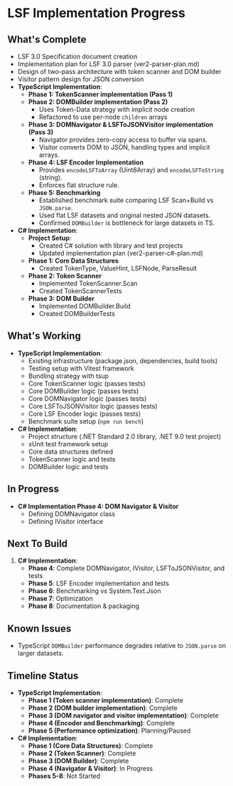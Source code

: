 # LSF Implementation Progress

## What's Complete
- LSF 3.0 Specification document creation
- Implementation plan for LSF 3.0 parser (ver2-parser-plan.md)
- Design of two-pass architecture with token scanner and DOM builder
- Visitor pattern design for JSON conversion
- **TypeScript Implementation**:
  - **Phase 1: TokenScanner implementation (Pass 1)**
  - **Phase 2: DOMBuilder implementation (Pass 2)**
    - Uses Token-Data strategy with implicit node creation
    - Refactored to use per-node `children` arrays
  - **Phase 3: DOMNavigator & LSFToJSONVisitor implementation (Pass 3)**
    - Navigator provides zero-copy access to buffer via spans.
    - Visitor converts DOM to JSON, handling types and implicit arrays.
  - **Phase 4: LSF Encoder Implementation**
    - Provides `encodeLSFToArray` (Uint8Array) and `encodeLSFToString` (string).
    - Enforces flat structure rule.
  - **Phase 5: Benchmarking**
    - Established benchmark suite comparing LSF Scan+Build vs `JSON.parse`.
    - Used flat LSF datasets and original nested JSON datasets.
    - Confirmed `DOMBuilder` is bottleneck for large datasets in TS.
- **C# Implementation**:
  - **Project Setup**:
    - Created C# solution with library and test projects
    - Updated implementation plan (ver2-parser-c#-plan.md)
  - **Phase 1: Core Data Structures**
    - Created TokenType, ValueHint, LSFNode, ParseResult
  - **Phase 2: Token Scanner**
    - Implemented TokenScanner.Scan
    - Created TokenScannerTests
  - **Phase 3: DOM Builder**
    - Implemented DOMBuilder.Build
    - Created DOMBuilderTests

## What's Working
- **TypeScript Implementation**:
  - Existing infrastructure (package.json, dependencies, build tools)
  - Testing setup with Vitest framework
  - Bundling strategy with tsup
  - Core TokenScanner logic (passes tests)
  - Core DOMBuilder logic (passes tests)
  - Core DOMNavigator logic (passes tests)
  - Core LSFToJSONVisitor logic (passes tests)
  - Core LSF Encoder logic (passes tests)
  - Benchmark suite setup (`npm run bench`)
- **C# Implementation**:
  - Project structure (.NET Standard 2.0 library, .NET 9.0 test project)
  - xUnit test framework setup
  - Core data structures defined
  - TokenScanner logic and tests
  - DOMBuilder logic and tests

## In Progress
- **C# Implementation Phase 4: DOM Navigator & Visitor**
  - Defining DOMNavigator class
  - Defining IVisitor interface

## Next To Build
1. **C# Implementation**:
   - **Phase 4**: Complete DOMNavigator, IVisitor, LSFToJSONVisitor, and tests
   - **Phase 5**: LSF Encoder implementation and tests
   - **Phase 6**: Benchmarking vs System.Text.Json
   - **Phase 7**: Optimization
   - **Phase 8**: Documentation & packaging

## Known Issues
- TypeScript `DOMBuilder` performance degrades relative to `JSON.parse` on larger datasets.

## Timeline Status
- **TypeScript Implementation**:
  - **Phase 1 (Token scanner implementation)**: Complete
  - **Phase 2 (DOM builder implementation)**: Complete
  - **Phase 3 (DOM navigator and visitor implementation)**: Complete
  - **Phase 4 (Encoder and Benchmarking)**: Complete
  - **Phase 5 (Performance optimization)**: Planning/Paused
- **C# Implementation**:
  - **Phase 1 (Core Data Structures)**: Complete
  - **Phase 2 (Token Scanner)**: Complete
  - **Phase 3 (DOM Builder)**: Complete
  - **Phase 4 (Navigator & Visitor)**: In Progress
  - **Phases 5-8**: Not Started 